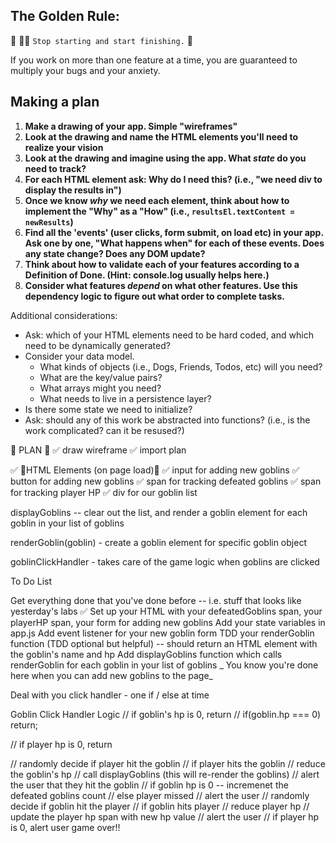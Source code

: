 ## The Golden Rule: 

🦸 🦸‍♂️ `Stop starting and start finishing.` 🏁

If you work on more than one feature at a time, you are guaranteed to multiply your bugs and your anxiety.

## Making a plan

1) **Make a drawing of your app. Simple "wireframes"** 
1) **Look at the drawing and name the HTML elements you'll need to realize your vision**
1) **Look at the drawing and imagine using the app. What _state_ do you need to track?** 
1) **For each HTML element ask: Why do I need this? (i.e., "we need div to display the results in")** 
1) **Once we know _why_ we need each element, think about how to implement the "Why" as a "How" (i.e., `resultsEl.textContent = newResults`)**
1) **Find all the 'events' (user clicks, form submit, on load etc) in your app. Ask one by one, "What happens when" for each of these events. Does any state change? Does any DOM update?**
1) **Think about how to validate each of your features according to a Definition of Done. (Hint: console.log usually helps here.)**
1) **Consider what features _depend_ on what other features. Use this dependency logic to figure out what order to complete tasks.**

Additional considerations:
- Ask: which of your HTML elements need to be hard coded, and which need to be dynamically generated?
- Consider your data model. 
  - What kinds of objects (i.e., Dogs, Friends, Todos, etc) will you need? 
  - What are the key/value pairs? 
  - What arrays might you need? 
  - What needs to live in a persistence layer?
- Is there some state we need to initialize?
- Ask: should any of this work be abstracted into functions? (i.e., is the work complicated? can it be resused?)

🎁 PLAN 🎁
✅ draw wireframe 
✅ import plan 

✅
🎁HTML Elements (on page load)🎁
✅ input for adding new goblins
✅ button for adding new goblins
✅ span for tracking defeated goblins
✅ span for tracking player HP
✅ div for our goblin list

displayGoblins -- clear out the list, and render a goblin element for each goblin in your list of goblins

renderGoblin(goblin) - create a goblin element for specific goblin object

goblinClickHandler - takes care of the game logic when goblins are clicked

To Do List

Get everything done that you've done before -- i.e. stuff that looks like yesterday's labs
✅ Set up your HTML with your defeatedGoblins span, your playerHP span, your form for adding new goblins
 Add your state variables in app.js
 Add event listener for your new goblin form
 TDD your renderGoblin function (TDD optional but helpful) -- should return an HTML element with the goblin's name and hp
 Add displayGoblins function which calls renderGoblin for each goblin in your list of goblins
_ You know you're done here when you can add new goblins to the page_

Deal with you click handler - one if / else at time


Goblin Click Handler Logic
// if goblin's hp is 0, return
// if(goblin.hp === 0) return;

// if player hp is 0, return

// randomly decide if player hit the goblin
// if player hits the goblin
//    reduce the goblin's hp
//    call displayGoblins (this will re-render the goblins)
//    alert the user that they hit the goblin
//    if goblin hp is 0 -- incremenet the defeated goblins count
// else player missed
//     alert the user
// randomly decide if goblin hit the player
// if goblin hits player
//    reduce player hp
//    update the player hp span with new hp value
//    alert the user
//    if player hp is 0, alert user game over!!